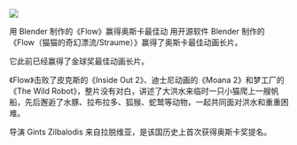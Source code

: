 ![](https://pic.superbed.cc/item/67c59489f688033adbcd3735.jpg)

用 Blender 制作的《Flow》赢得奥斯卡最佳动
用开源软件 Blender 制作的《Flow（猫猫的奇幻漂流/Straume）》赢得了奥斯卡最佳动画长片。

它此前已经赢得了金球奖最佳动画长片。

《Flow》击败了皮克斯的《Inside Out 2》、迪士尼动画的《Moana 2》和梦工厂的《The Wild Robot》，整片没有对白，讲述了大洪水来临时一只小猫爬上一艘帆船，先后邂逅了水豚、拉布拉多、狐猴、蛇鹫等动物，一起共同面对洪水和重重困难。

导演 Gints Zilbalodis 来自拉脱维亚，是该国历史上首次获得奥斯卡奖提名。